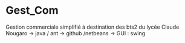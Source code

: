 # Gest_Com
Gestion commerciale simplifié à destination des bts2 du lycée Claude Nougaro
-> java / ant
-> github /netbeans
-> GUI : swing
